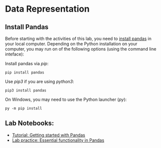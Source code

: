# Data Representation

## Install Pandas

Before starting with the activities of this lab, you need to [install pandas](https://pandas.pydata.org/docs/getting_started/install.html) in your local computer. Depending on the Python installation on your computer, you may run on of the following options (using the command line inteface):

Install pandas via *pip*:

`pip install pandas`

Use *pip3* if you are using *python3*:

`pip3 install pandas`

On Windows, you may need to use the Python launcher (*py*):

`py -m pip install`

## Lab Notebooks:

- [Tutorial: Getting started with Pandas](Tutorial_getting_started_with_Pandas.ipynb)
- [Lab practice: Essential functionality in Pandas](Lab_Practice.ipynb)
